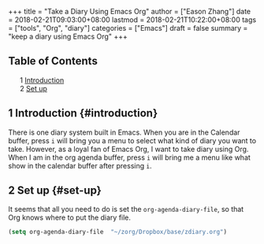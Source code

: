 +++
title = "Take a Diary Using Emacs Org"
author = ["Eason Zhang"]
date = 2018-02-21T09:03:00+08:00
lastmod = 2018-02-21T10:22:00+08:00
tags = ["tools", "Org", "diary"]
categories = ["Emacs"]
draft = false
summary = "keep a diary using Emacs Org"
+++

<style>
  .ox-hugo-toc ul {
    list-style: none;
  }
</style>
<div class="ox-hugo-toc toc">
<div></div>

## Table of Contents

- <span class="section-num">1</span> [Introduction](#introduction)
- <span class="section-num">2</span> [Set up](#set-up)
</div>
<!--endtoc-->


## <span class="section-num">1</span> Introduction {#introduction}



There is one diary system built in Emacs. When you are in the
Calendar buffer, press `i` will bring you a menu to select what
kind of diary you want to take. However, as a loyal fan of Emacs
Org, I want to take diary using Org. When I am in the org agenda
buffer, press `i` will bring me a menu like what show in the
calendar buffer after pressing `i`.


## <span class="section-num">2</span> Set up {#set-up}



It seems that all you need to do is set the
  `org-agenda-diary-file`, so that Org knows where to put the
  diary file.

```lisp
(setq org-agenda-diary-file  "~/zorg/Dropbox/base/zdiary.org")
```
